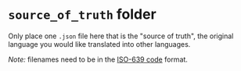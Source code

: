 # `source_of_truth` folder

Only place one `.json` file here that is the "source of truth", the original language you would like translated into other languages.

_Note:_ filenames need to be in the [ISO-639 code](https://cloud.google.com/translate/docs/languages) format.
